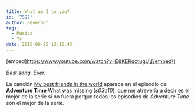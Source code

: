 ```yaml
---
title: What am I to you?
id: '7522'
author: neverbot
tags:
  - Música
  - Tv
date: 2015-06-25 13:16:43
---
```


\[embed\]https://www.youtube.com/watch?v=E8KERqctugU\[/embed\]

_Best song. Ever._

La canción [My best friends in the world](https://www.youtube.com/watch?v=7eU2JnZSjUY) aparece en el episodio de **Adventure Time** [What was missing](https://en.wikipedia.org/wiki/What_Was_Missing) (_s03e10_), que me atrevería a decir es el mejor de la serie si no fuera porque todos los episodios de _Adventure Time_ son el mejor de la serie.